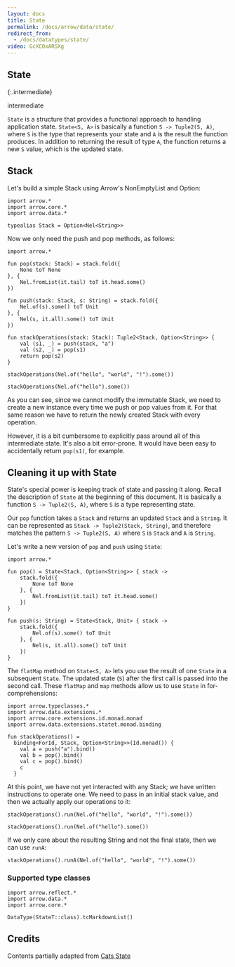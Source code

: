```yaml
---
layout: docs
title: State
permalink: /docs/arrow/data/state/
redirect_from:
  - /docs/datatypes/state/
video: GcXC0xARSXg
---
```


## State

{:.intermediate}

intermediate

`State` is a structure that provides a functional approach to handling application state. `State<S, A>` is basically a function `S -> Tuple2(S, A)`, where `S` is the type that represents your state and `A` is the result the function produces. In addition to returning the result of type `A`, the function returns a new `S` value, which is the updated state.

## Stack

Let's build a simple Stack using Arrow's NonEmptyList and Option:

```kotlin:ank:silent
import arrow.*
import arrow.core.*
import arrow.data.*

typealias Stack = Option<Nel<String>>
```

Now we only need the push and pop methods, as follows:

```kotlin:ank:silent
import arrow.*

fun pop(stack: Stack) = stack.fold({
    None toT None
}, {
    Nel.fromList(it.tail) toT it.head.some()
})

fun push(stack: Stack, s: String) = stack.fold({
    Nel.of(s).some() toT Unit
}, {
    Nel(s, it.all).some() toT Unit
})

fun stackOperations(stack: Stack): Tuple2<Stack, Option<String>> {
    val (s1, _) = push(stack, "a")
    val (s2, _) = pop(s1)
    return pop(s2)
}
```

```kotlin:ank
stackOperations(Nel.of("hello", "world", "!").some())
```

```kotlin:ank
stackOperations(Nel.of("hello").some())
```

As you can see, since we cannot modify the immutable Stack, we need to create a new instance every time we push or pop values from it. For that same reason we have to return the newly created Stack with every operation.

However, it is a bit cumbersome to explicitly pass around all of this intermediate state. It's also a bit error-prone. It would have been easy to accidentally return `pop(s1)`, for example.

## Cleaning it up with State

State's special power is keeping track of state and passing it along. Recall the description of `State` at the beginning of this document. It is basically a function `S -> Tuple2(S, A)`, where `S` is a type representing state.

Our `pop` function takes a `Stack` and returns an updated `Stack` and a `String`. It can be represented as `Stack -> Tuple2(Stack, String)`, and therefore matches the pattern `S -> Tuple2(S, A)` where `S` is `Stack` and `A` is `String`.

Let's write a new version of `pop` and `push` using `State`:

```kotlin:ank:silent
import arrow.*

fun pop() = State<Stack, Option<String>> { stack ->
    stack.fold({
        None toT None
    }, {
        Nel.fromList(it.tail) toT it.head.some()
    })
}

fun push(s: String) = State<Stack, Unit> { stack ->
    stack.fold({
        Nel.of(s).some() toT Unit
    }, {
        Nel(s, it.all).some() toT Unit
    })
}
```

The `flatMap` method on `State<S, A>` lets you use the result of one `State` in a subsequent `State`. The updated state (`S`) after the first call is passed into the second call. These `flatMap` and `map` methods allow us to use `State` in for-comprehensions:

```kotlin:ank:silent
import arrow.typeclasses.*
import arrow.data.extensions.*
import arrow.core.extensions.id.monad.monad
import arrow.data.extensions.statet.monad.binding

fun stackOperations() = 
  binding<ForId, Stack, Option<String>>(Id.monad()) {
    val a = push("a").bind()
    val b = pop().bind()
    val c = pop().bind()
    c
  }
```

At this point, we have not yet interacted with any Stack; we have written instructions to operate one. We need to pass in an initial stack value, and then we actually apply our operations to it:

```kotlin:ank
stackOperations().run(Nel.of("hello", "world", "!").some())
```

```kotlin:ank
stackOperations().run(Nel.of("hello").some())
```

If we only care about the resulting String and not the final state, then we can use `runA`:

```kotlin:ank
stackOperations().runA(Nel.of("hello", "world", "!").some())
```

### Supported type classes

```kotlin:ank:replace
import arrow.reflect.*
import arrow.data.*
import arrow.core.*

DataType(StateT::class).tcMarkdownList()
```

## Credits

Contents partially adapted from [Cats State](https://typelevel.org/cats/datatypes/state.html)
